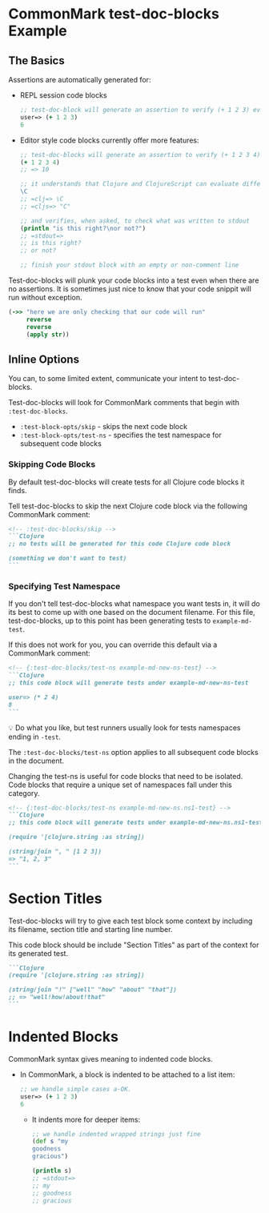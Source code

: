 CommonMark test-doc-blocks Example
==========

The Basics
--

Assertions are automatically generated for:

- REPL session code blocks

    ```Clojure
    ;; test-doc-block will generate an assertion to verify (+ 1 2 3) evaluates to the expected 6
    user=> (+ 1 2 3)
    6
    ``` 
- Editor style code blocks currently offer more features:

   ```Clojure
   ;; test-doc-blocks will generate an assertion to verify (+ 1 2 3 4) evaluates to the expected 10
   (+ 1 2 3 4)
   ;; => 10

   ;; it understands that Clojure and ClojureScript can evaluate differently
   \C
   ;; =clj=> \C
   ;; =cljs=> "C"

   ;; and verifies, when asked, to check what was written to stdout
   (println "is this right?\nor not?")
   ;; =stdout=>
   ;; is this right?
   ;; or not?
   
   ;; finish your stdout block with an empty or non-comment line
   ```

Test-doc-blocks will plunk your code blocks into a test even when there are no assertions.
It is sometimes just nice to know that your code snippit will run without exception.

```clojure
(->> "here we are only checking that our code will run"
     reverse
     reverse
     (apply str))
```

## Inline Options
You can, to some limited extent, communicate your intent to test-doc-blocks.

Test-doc-blocks will look for CommonMark comments that begin with `:test-doc-blocks`.

- `:test-block-opts/skip` - skips the next code block
- `:test-block-opts/test-ns` - specifies the test namespace for subsequent code blocks

### Skipping Code Blocks

By default test-doc-blocks will create tests for all Clojure code blocks it finds.

Tell test-doc-blocks to skip the next Clojure code block via the following CommonMark comment:

~~~markdown
<!-- :test-doc-blocks/skip -->
```Clojure
;; no tests will be generated for this code Clojure code block

(something we don't want to test)
```
~~~

### Specifying Test Namespace

If you don't tell test-doc-blocks what namespace you want tests in, it will do its best to come up with one based on the document filename.
For this file, test-doc-blocks, up to this point has been generating tests to `example-md-test`.

If this does not work for you, you can override this default via a CommonMark comment:

~~~markdown
<!-- {:test-doc-blocks/test-ns example-md-new-ns-test} -->
```Clojure
;; this code block will generate tests under example-md-new-ns-test

user=> (* 2 4)
8
```
~~~

:bulb: Do what you like, but test runners usually look for tests namespaces ending in `-test`.

The `:test-doc-blocks/test-ns` option applies to all subsequent code blocks in the document.

Changing the test-ns is useful for code blocks that need to be isolated.
Code blocks that require a unique set of namespaces fall under this category.

~~~markdown
<!-- {:test-doc-blocks/test-ns example-md-new-ns.ns1-test} -->
```Clojure
;; this code block will generate tests under example-md-new-ns.ns1-test

(require '[clojure.string :as string])

(string/join ", " [1 2 3])
=> "1, 2, 3"
```
~~~

# Section Titles

Test-doc-blocks will try to give each test block some context by including its filename, section title and starting line number.

This code block should be include "Section Titles" as part of the context for its generated test.

~~~markdown
```Clojure
(require '[clojure.string :as string])

(string/join "!" ["well" "how" "about" "that"])
;; => "well!how!about!that"
```
~~~

# Indented Blocks

CommonMark syntax gives meaning to indented code blocks.


- In CommonMark, a block is indented to be attached to a list item:

    ```Clojure
    ;; we handle simple cases a-OK.
    user=> (+ 1 2 3)
    6
    ``` 

  - It indents more for deeper items:
  
      ```Clojure
      ;; we handle indented wrapped strings just fine
      (def s "my
      goodness
      gracious")
   
      (println s)
      ;; =stdout=>
      ;; my
      ;; goodness
      ;; gracious
      ``` 

